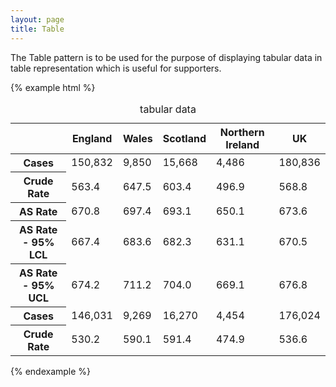 ```yaml
---
layout: page
title: Table
---
```


The Table pattern is to be used for the purpose of displaying tabular data in table representation which is useful for supporters.


{% example html %}
<table class="cr-table column-row-header">
  <caption class="cr-table__caption">tabular data</caption>
  <thead class="cr-table__header">
    <tr class="cr-table__row">
     <th class="cr-table__cell cr-table__cell--left" scope="col"></th>
     <th class="cr-table__cell cr-table__cell--left" scope="col">England</th>
     <th class="cr-table__cell cr-table__cell--left" scope="col">Wales</th>
     <th class="cr-table__cell cr-table__cell--left" scope="col">Scotland</th>
     <th class="cr-table__cell cr-table__cell--left" scope="col">Northern Ireland</th>
     <th class="cr-table__cell cr-table__cell--left" scope="col">UK</th> 
   </tr>
 </thead>
  <tbody class="cr-table__body">
    <tr class="cr-table__row">
      <th class="cr-table__cell cr-table__cell--left" scope="row">Cases</th>
      <td class="cr-table__cell cr-table__cell--right">150,832</td>
      <td class="cr-table__cell cr-table__cell--right">9,850</td>
      <td class="cr-table__cell cr-table__cell--right">15,668</td>
      <td class="cr-table__cell cr-table__cell--right">4,486</td>
      <td class="cr-table__cell cr-table__cell--right">180,836</td>
    </tr>
    <tr class="cr-table__row">
      <th class="cr-table__cell cr-table__cell--right" scope="row">Crude Rate</th>
      <td class="cr-table__cell cr-table__cell--right">563.4</td>
      <td class="cr-table__cell cr-table__cell--right">647.5</td>
      <td class="cr-table__cell cr-table__cell--right">603.4</td>
      <td class="cr-table__cell cr-table__cell--right">496.9</td>
      <td class="cr-table__cell cr-table__cell--right">568.8</td>
    </tr>
    <tr class="cr-table__row">
      <th class="cr-table__cell cr-table__cell--left" scope="row">AS Rate</th>
      <td class="cr-table__cell cr-table__cell--right">670.8</td>
      <td class="cr-table__cell cr-table__cell--right">697.4</td>
      <td class="cr-table__cell cr-table__cell--right">693.1</td>
      <td class="cr-table__cell cr-table__cell--right">650.1</td>
      <td class="cr-table__cell cr-table__cell--right">673.6</td>
    </tr>
    <tr class="cr-table__row">
      <th class="cr-table__cell cr-table__cell--left" scope="row">AS Rate - 95% LCL</th>
      <td class="cr-table__cell cr-table__cell--right">667.4</td>
      <td class="cr-table__cell cr-table__cell--right">683.6</td>
      <td class="cr-table__cell cr-table__cell--right">682.3</td>
      <td class="cr-table__cell cr-table__cell--right">631.1</td>
      <td class="cr-table__cell cr-table__cell--right">670.5</td>
    </tr>
    <tr class="cr-table__row">
      <th class="cr-table__cell cr-table__cell--left" scope="row">AS Rate - 95% UCL</th>
      <td class="cr-table__cell cr-table__cell--right">674.2</td>
      <td class="cr-table__cell cr-table__cell--right">711.2</td>
      <td class="cr-table__cell cr-table__cell--right">704.0</td>
      <td class="cr-table__cell cr-table__cell--right">669.1</td>
      <td class="cr-table__cell cr-table__cell--right">676.8</td>
    </tr>
    <tr class="cr-table__row">
      <th class="cr-table__cell cr-table__cell--left" scope="row">Cases</th>
      <td class="cr-table__cell cr-table__cell--right">146,031</td>
      <td class="cr-table__cell cr-table__cell--right">9,269</td>
      <td class="cr-table__cell cr-table__cell--right">16,270</td>
      <td class="cr-table__cell cr-table__cell--right">4,454</td>
      <td class="cr-table__cell cr-table__cell--right">176,024</td>
    </tr>
    <tr class="cr-table__row">
      <th class="cr-table__cell cr-table__cell--left" scope="row">Crude Rate</th>
      <td class="cr-table__cell cr-table__cell--right">530.2</td>
      <td class="cr-table__cell cr-table__cell--right">590.1</td>
      <td class="cr-table__cell cr-table__cell--right">591.4</td>
      <td class="cr-table__cell cr-table__cell--right">474.9</td>
      <td class="cr-table__cell cr-table__cell--right">536.6</td>
    </tr>
  </tbody>
</table>
{% endexample %}